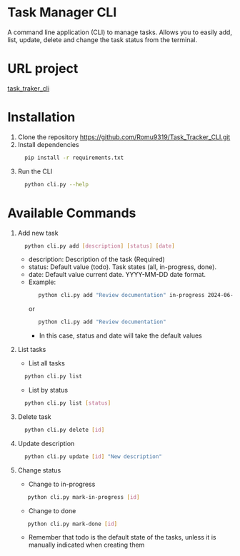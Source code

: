 # Task Manager CLI
A command line application (CLI) to manage tasks. Allows you to easily add, list, update, delete and change the task status from the terminal.

# URL project
[task_traker_cli](https://shields.io/](https://github.com/Romu9319/Task_Tracker_CLI))

    
# Installation 
1. Clone the repository 
    https://github.com/Romu9319/Task_Tracker_CLI.git
2. Install dependencies
    ```bash
      pip install -r requirements.txt
    ```   
4. Run the CLI
    ```bash
      python cli.py --help
    ```
    
# Available Commands
1. Add new task
    ```bash
      python cli.py add [description] [status] [date]
    ```
    - description: Description of the task (Required)
    - status: Default value (todo). Task states (all, in-progress, done).
    - date: Default value current date. YYYY-MM-DD date format.
    - Example:
       ```bash
          python cli.py add "Review documentation" in-progress 2024-06-05
       ```
       or
       ```bash
          python cli.py add "Review documentation"
       ```
       - In this case, status and date will take the default values
    
2. List tasks
   - List all tasks
    ```bash
      python cli.py list
    ```
   - List by status
    ```bash
      python cli.py list [status]
    ```
3. Delete task
    ```bash
      python cli.py delete [id]
    ```
4. Update description
    ```bash
      python cli.py update [id] "New description"
    ```
5. Change status
   - Change to in-progress
   ```bash
      python cli.py mark-in-progress [id]
   ```
   - Change to done
   ```bash
      python cli.py mark-done [id]
   ```
   - Remember that todo is the default state of the tasks, unless it is manually indicated when creating them
    
